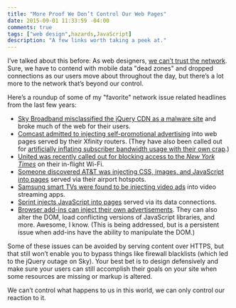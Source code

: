 ```yaml
---
title: "More Proof We Don’t Control Our Web Pages"
date: 2015-09-01 11:33:59 -04:00
comments: true
tags: ["web design",hazards,JavaScript]
description: "A few links worth taking a peek at."
---
```


I’ve talked about this before: As web designers, [we can’t trust the network](http://www.aaron-gustafson.com/notebook/the-network-effect/). Sure, we have to contend with mobile data "dead zones" and dropped connections as our users move about throughout the day, but there’s a lot more to the network that’s beyond our control.

<!-- more -->

Here’s a roundup of some of my "favorite" network issue related headlines from the last few years:

* [Sky Broadband misclassified the jQuery CDN as a malware site](http://www.theguardian.com/technology/2014/jan/28/sky-broadband-blocks-jquery-web-critical-plugin) and broke much of the web for their users.
* [Comcast admitted to injecting self-promotional advertising](http://arstechnica.com/tech-policy/2014/09/why-comcasts-javascript-ad-injections-threaten-security-net-neutrality/) into web pages served by their Xfinity routers. (They have also been called out for [artificially inflating subscriber bandwidth usage with their own crap](https://blog.ryankearney.com/2013/01/comcast-caught-intercepting-and-altering-your-web-traffic/).)
* [United was recently called out for blocking access to the <cite>New York Times</cite>](http://arstechnica.com/business/2015/08/united-in-flight-wi-fi-reportedly-blocks-ars-technica-and-new-york-times/) on their in-flight Wi-Fi.
* [Someone discovered AT&T was injecting CSS, images, and JavaScript into pages](http://webpolicy.org/2015/08/25/att-hotspots-now-with-advertising-injection/) served via their airport hotspots.
* [Samsung smart TVs were found to be injecting video ads](http://www.cnet.com/au/news/samsung-smart-tvs-forcing-ads-into-video-streaming-apps/) into video streaming apps.
* [Sprint injects JavaScript into pages](https://web.archive.org/web/20161023191954/http://pleckey.me/blog/2013/09/11/sprint-mobile-broadband-injecting-3rd-party-javascript/) served via its data connections.
* [Browser add-ins can inject their own advertisements](http://www.ecommercetimes.com/story/82117.html). They can also alter the DOM, load conflicting versions of JavaScript libraries, and more. Awesome, I know. (This is being addressed, but is a persistent issue when add-ins have the ability to manipulate the DOM.)

Some of these issues can be avoided by serving content over HTTPS, but that still won’t enable you to bypass things like firewall blacklists (which led to the jQuery outage on Sky). Your best bet is to design defensively and make sure your users can still accomplish their goals on your site when some resources are missing or markup is altered.

We can’t control what happens to us in this world, we can only control our reaction to it.
